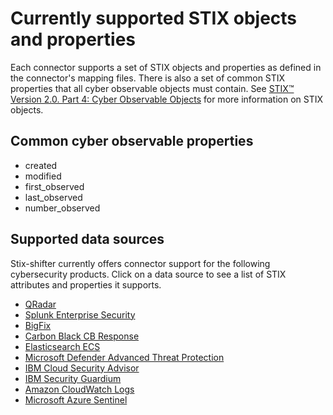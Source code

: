 # Currently supported STIX objects and properties
Each connector supports a set of STIX objects and properties as defined in the connector's mapping files. There is also a set of common STIX properties that all cyber observable objects must contain. See [STIX™ Version 2.0. Part 4: Cyber Observable Objects](http://docs.oasis-open.org/cti/stix/v2.0/stix-v2.0-part4-cyber-observable-objects.html) for more information on STIX objects.
## Common cyber observable properties
- created
- modified
- first_observed
- last_observed
- number_observed

## Supported data sources
Stix-shifter currently offers connector support for the following cybersecurity products. Click on a data source to see a list of STIX attributes and properties it supports.

- [QRadar](connectors/qradar_supported_stix.md)
- [Splunk Enterprise Security](connectors/splunk_supported_stix.md)
- [BigFix](connectors/bigfix_supported_stix.md)
- [Carbon Black CB Response](connectors/carbonblack_supported_stix.md)
- [Elasticsearch ECS](connectors/elastic_ecs_supported_stix.md)
- [Microsoft Defender Advanced Threat Protection](connectors/msatp_supported_stix.md)
- [IBM Cloud Security Advisor](connectors/security_advisor_supported_stix.md)
- [IBM Security Guardium](connectors/guardium_supported_stix.md)
- [Amazon CloudWatch Logs](connectors/aws_cloud_watch_logs_supported_stix.md)
- [Microsoft Azure Sentinel](connectors/azure_sentinel_supported_stix.md)

